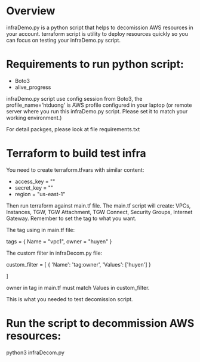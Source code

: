 # Overview
infraDemo.py is a python script that helps to decomission AWS resources in your account.
terraform script is utility to deploy resources quickly so you can focus on testing your infraDemo.py script.
# Requirements to run python script:
- Boto3
- alive_progress

infraDemo.py script use config session from Boto3, the profile_name='htduong' is AWS profile configured in your laptop (or remote server where you run this infraDemo.py script. Please set it to match your working environment.)

For detail packges, please look at file requirements.txt

# Terraform to build test infra
You need to create terraform.tfvars with similar content:

- access_key = ""
- secret_key = ""
- region     = "us-east-1"

Then run terraform against main.tf file.
The main.tf script will create: VPCs, Instances, TGW, TGW Attachment, TGW Connect, Security Groups, Internet Gateway.
Remember to set the tag to what you want.

The tag using in main.tf file:

tags = {
    Name = "vpc1",
    owner = "huyen"
}

The custom filter in infraDecom.py file:

custom_filter = [
    {
        'Name': 'tag:owner',
        'Values': ['huyen']
    }

]

owner in tag in main.tf must match Values in custom_filter.

This is what you needed to test decomission script.

# Run the script to decommission AWS resources:

python3 infraDecom.py

